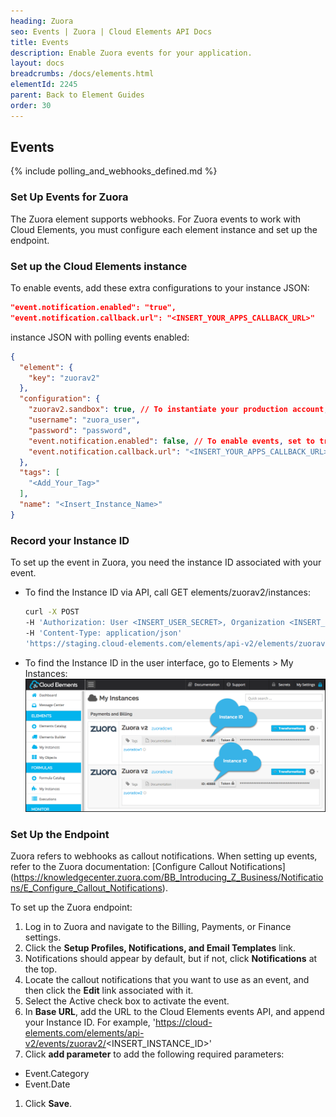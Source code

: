 ```yaml
---
heading: Zuora
seo: Events | Zuora | Cloud Elements API Docs
title: Events
description: Enable Zuora events for your application.
layout: docs
breadcrumbs: /docs/elements.html
elementId: 2245
parent: Back to Element Guides
order: 30
---
```


## Events

{% include polling_and_webhooks_defined.md %}

### Set Up Events for Zuora

The Zuora element supports webhooks. For Zuora events to work with Cloud Elements, you must configure each element instance and set up the endpoint.

### Set up the Cloud Elements instance

To enable events, add these extra configurations to your instance JSON:

```JSON
"event.notification.enabled": "true",
"event.notification.callback.url": "<INSERT_YOUR_APPS_CALLBACK_URL>"
```
instance JSON with polling events enabled:

```JSON
{
  "element": {
    "key": "zuorav2"
  },
  "configuration": {
    "zuorav2.sandbox": true, // To instantiate your production account, set this to false
    "username": "zuora_user",
    "password": "password",
    "event.notification.enabled": false, // To enable events, set to true
    "event.notification.callback.url": "<INSERT_YOUR_APPS_CALLBACK_URL>" //Only needed for event configuration
  },
  "tags": [
    "<Add_Your_Tag>"
  ],
  "name": "<Insert_Instance_Name>"
}
```

### Record your Instance ID

To set up the event in Zuora, you need the instance ID associated with your event.

* To find the Instance ID via API, call GET elements/zuorav2/instances:

    ```bash
    curl -X POST
    -H 'Authorization: User <INSERT_USER_SECRET>, Organization <INSERT_ORGANIZATION_SECRET>'
    -H 'Content-Type: application/json'
    'https://staging.cloud-elements.com/elements/api-v2/elements/zuorav2/instances'
    ```

* To find the Instance ID in the user interface, go to Elements > My Instances:
    ![Instance ID](img/Instance_ID.png)


### Set Up the Endpoint

Zuora refers to webhooks as callout notifications. When setting up events, refer to the Zuora documentation: [Configure Callout Notifications] (https://knowledgecenter.zuora.com/BB_Introducing_Z_Business/Notifications/E_Configure_Callout_Notifications).

To set up the Zuora endpoint:

1. Log in to Zuora and navigate to the Billing, Payments, or Finance settings.
1. Click the __Setup Profiles, Notifications, and Email Templates__ link.
1. Notifications should appear by default, but if not, click __Notifications__ at the top.
1. Locate the callout notifications that you want to use as an event, and then click the __Edit__ link associated with it.
1. Select the Active check box to activate the event.
1. In __Base URL__, add the URL to the Cloud Elements events API, and append your Instance ID.
    For example, 'https://cloud-elements.com/elements/api-v2/events/zuorav2/<INSERT_INSTANCE_ID>'
1. Click __add parameter__ to add the following required parameters:
 * Event.Category
 * Event.Date
1. Click __Save__.
